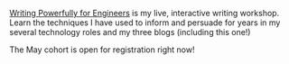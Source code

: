[Writing Powerfully for Engineers](https://lu.ma/wpfe-may) is my live, interactive writing workshop.
Learn the techniques I have used to inform and persuade for years in my several
technology roles and my three blogs (including this one!)

The May cohort is open for registration right now!
